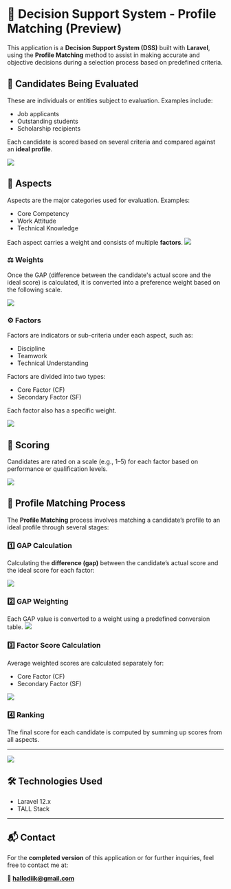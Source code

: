 # 🎯 Decision Support System - Profile Matching (Preview)

This application is a **Decision Support System (DSS)** built with **Laravel**, using the **Profile Matching** method to assist in making accurate and objective decisions during a selection process based on predefined criteria.

## 👤 Candidates Being Evaluated

These are individuals or entities subject to evaluation. Examples include:
- Job applicants
- Outstanding students
- Scholarship recipients

Each candidate is scored based on several criteria and compared against an **ideal profile**.

<img src="./images/1.png" width="full"/>

## 🧩 Aspects

Aspects are the major categories used for evaluation. Examples:
- Core Competency
- Work Attitude
- Technical Knowledge

Each aspect carries a weight and consists of multiple **factors**.
<img src="./images/2.png" width="full"/>

### ⚖️ Weights

Once the GAP (difference between the candidate's actual score and the ideal score) is calculated, it is converted into a preference weight based on the following scale.

<img src="./images/3.png" width="full"/>

### ⚙️ Factors

Factors are indicators or sub-criteria under each aspect, such as:
- Discipline
- Teamwork
- Technical Understanding

Factors are divided into two types:
- Core Factor (CF)
- Secondary Factor (SF)

Each factor also has a specific weight.

<img src="./images/4.png" width="full"/>


## 📝 Scoring

Candidates are rated on a scale (e.g., 1–5) for each factor based on performance or qualification levels.

<img src="./images/5.png" width="full"/>

## 🔄 Profile Matching Process

The **Profile Matching** process involves matching a candidate’s profile to an ideal profile through several stages:

### 1️⃣ GAP Calculation

Calculating the **difference (gap)** between the candidate’s actual score and the ideal score for each factor:

<img src="./images/6.png" width="full"/>

### 2️⃣ GAP Weighting

Each GAP value is converted to a weight using a predefined conversion table.
<img src="./images/7.png" width="full"/>

### 3️⃣ Factor Score Calculation

Average weighted scores are calculated separately for:
- Core Factor (CF)
- Secondary Factor (SF)


<img src="./images/8.png" width="full"/>

### 4️⃣ Ranking

The final score for each candidate is computed by summing up scores from all aspects.

---

<img src="./images/9.png" width="full"/>

## 🛠️ Technologies Used

- Laravel 12.x
- TALL Stack

---

## 📬 Contact

For the **completed version** of this application or for further inquiries, feel free to contact me at:

**📧 hallodiik@gmail.com**

